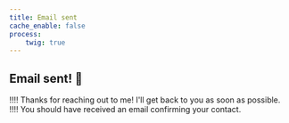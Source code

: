 ```yaml
---
title: Email sent
cache_enable: false
process:
    twig: true
---
```


## Email sent! 📨

!!!! Thanks for reaching out to me! I'll get back to you as soon as possible.
!!!! You should have received an email confirming your contact.
